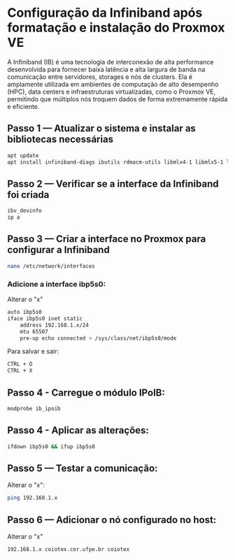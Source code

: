 # Configuração da Infiniband após formatação e instalação do Proxmox VE
A Infiniband (IB) é uma tecnologia de interconexão de alta performance desenvolvida para fornecer baixa latência e alta largura de banda na comunicação entre servidores, storages e nós de clusters.
Ela é amplamente utilizada em ambientes de computação de alto desempenho (HPC), data centers e infraestruturas virtualizadas, como o Proxmox VE, permitindo que múltiplos nós troquem dados de forma extremamente rápida e eficiente.

## **Passo 1 — Atualizar o sistema e instalar as bibliotecas necessárias**

```bash
apt update
apt install infiniband-diags ibutils rdmacm-utils libmlx4-1 libmlx5-1 libibverbs1 ibverbs-utils
```
## Passo 2 — Verificar se a interface da Infiniband foi criada
```bash
ibv_devinfo
ip a
```
## Passo 3 — Criar a interface no Proxmox para configurar a Infiniband
```bash
nano /etc/network/interfaces
```
### Adicione a interface ibp5s0:
Alterar o "x"
```bash
auto ibp5s0
iface ibp5s0 inet static
    address 192.168.1.x/24
    mtu 65507
    pre-up echo connected > /sys/class/net/ibp5s0/mode
```
Para salvar e sair:
```bash
CTRL + O
CTRL + X
```
## Passo 4 - Carregue o módulo IPoIB:
```bash
modprobe ib_ipoib
```

## Passo 4 - Aplicar as alterações:
```bash
ifdown ibp5s0 && ifup ibp5s0
```

## Passo 5 — Testar a comunicação:
Alterar o "x":
```bash
ping 192.168.1.x
```

## Passo 6 — Adicionar o nó configurado no host:
Alterar o "x"
```bash
192.168.1.x coiotex.cer.ufpe.br coiotex
```

